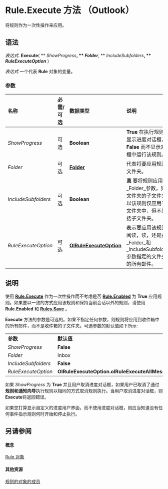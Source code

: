 
# Rule.Execute 方法 （Outlook）

将规则作为一次性操作来应用。


## 语法

 _表达式_. **Execute**( ** _ShowProgress_**, ** _Folder_**, ** _IncludeSubfolders_**, ** _RuleExecuteOption_** )

 _表达式_ 一个代表 **Rule** 对象的变量。


### 参数



|**名称**|**必需/可选**|**数据类型**|**说明**|
|:-----|:-----|:-----|:-----|
| _ShowProgress_|可选|**Boolean**|**True** 在执行规则时显示进度对话框， **False** 而不显示对话框中运行该规则。|
| _Folder_|可选|**[Folder](3cf6cda8-6d70-666e-2643-9d9c5b9cacfc.md)**|代表将要应用规则的文件夹。|
| _IncludeSubfolders_|可选|**Boolean**|**真** 要将规则应用于由 _Folder_参数，则该文件夹的子文件夹 **假** 以该规则仅应用于该文件夹中，但不是包括子文件夹。|
| _RuleExecuteOption_|可选|**[OlRuleExecuteOption](d654efcb-d3ef-9579-896e-fcd7859136b2.md)**|表示要应用该规则要阅读，读，还是由 _Folder_和 _IncludeSubfolders_参数指定的文件夹中的所有邮件。|

## 说明

使用 **[Rule.Execute](487abb6f-9003-04a4-f4e2-3f66b3ba5a52.md)** 作为一次性操作而不考虑是否 **[Rule.Enabled](9ba65f87-799f-7a22-04a1-c0abcb320559.md)** 为 **True** 应用规则。如果要以一致的方式应用该规则和保持当前会话以外的规则，请使用 **Rule.Enabled** 和 **[Rules.Save](d838eca0-4ec5-ab43-a031-fd65ab7d9f3c.md)** 。

 **Execute** 方法的参数是可选的。如果不指定任何参数，则规则将应用到收件箱中的所有邮件，而不是收件箱的子文件夹。可选参数的默认值如下所示:


|||
|:-----|:-----|
|**参数**|**默认值**|
| _ShowProgress_|**False**|
| _Folder_|Inbox|
| _IncludeSubfolders_|**False**|
| _RuleExecuteOption_|**OlRuleExecuteOption.olRuleExecuteAllMessages**|
如果 _ShowProgress_ 为 **True** 并且用户取消进度对话框，如果用户已取消了通过 **规则和通知向导**执行规则以相同的方式取消规则执行。当用户取消进度对话框，则 **Execute**将返回错误。

如果您打算显示自定义的进度用户界面，而不使用进度对话框，则应当知道没有任何事件指示规则何时开始和停止执行。


## 另请参阅


#### 概念


[Rule 对象](ea2ddbcc-fd65-a636-c6da-79950033f385.md)
#### 其他资源


[规则的对象的成员](29a5f487-dbcc-7312-c8ba-a05199ce8513.md)
